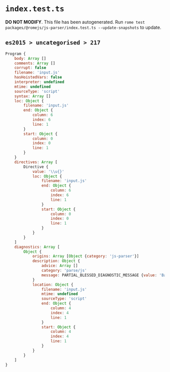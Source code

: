 # `index.test.ts`

**DO NOT MODIFY**. This file has been autogenerated. Run `rome test packages/@romejs/js-parser/index.test.ts --update-snapshots` to update.

## `es2015 > uncategorised > 217`

```javascript
Program {
	body: Array []
	comments: Array []
	corrupt: false
	filename: 'input.js'
	hasHoistedVars: false
	interpreter: undefined
	mtime: undefined
	sourceType: 'script'
	syntax: Array []
	loc: Object {
		filename: 'input.js'
		end: Object {
			column: 6
			index: 6
			line: 1
		}
		start: Object {
			column: 0
			index: 0
			line: 1
		}
	}
	directives: Array [
		Directive {
			value: '\\u{}'
			loc: Object {
				filename: 'input.js'
				end: Object {
					column: 6
					index: 6
					line: 1
				}
				start: Object {
					column: 0
					index: 0
					line: 1
				}
			}
		}
	]
	diagnostics: Array [
		Object {
			origins: Array [Object {category: 'js-parser'}]
			description: Object {
				advice: Array []
				category: 'parse/js'
				message: PARTIAL_BLESSED_DIAGNOSTIC_MESSAGE {value: 'Bad character escape sequence'}
			}
			location: Object {
				filename: 'input.js'
				mtime: undefined
				sourceType: 'script'
				end: Object {
					column: 4
					index: 4
					line: 1
				}
				start: Object {
					column: 4
					index: 4
					line: 1
				}
			}
		}
	]
}
```

